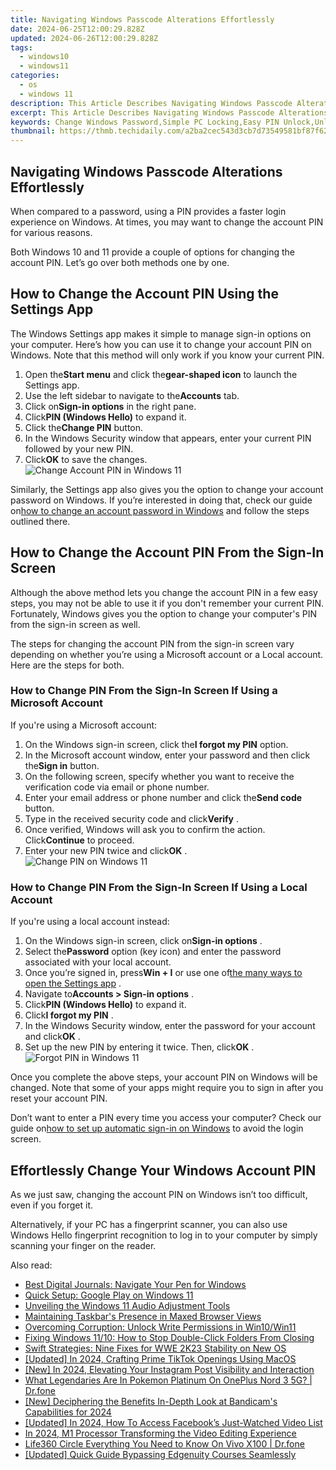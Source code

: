 ```yaml
---
title: Navigating Windows Passcode Alterations Effortlessly
date: 2024-06-25T12:00:29.828Z
updated: 2024-06-26T12:00:29.828Z
tags:
  - windows10
  - windows11
categories:
  - os
  - windows 11
description: This Article Describes Navigating Windows Passcode Alterations Effortlessly
excerpt: This Article Describes Navigating Windows Passcode Alterations Effortlessly
keywords: Change Windows Password,Simple PC Locking,Easy PIN Unlock,Unlock Windows Securely,Passcode Alteration Guide,Effortless Security Fix,Quick PC Access Control
thumbnail: https://thmb.techidaily.com/a2ba2cec543d3cb7d73549581bf87f628b1caa22c3c615e97abca1f75e16831c.jpg
---
```


## Navigating Windows Passcode Alterations Effortlessly

 When compared to a password, using a PIN provides a faster login experience on Windows. At times, you may want to change the account PIN for various reasons.

 Both Windows 10 and 11 provide a couple of options for changing the account PIN. Let’s go over both methods one by one.

## How to Change the Account PIN Using the Settings App

 The Windows Settings app makes it simple to manage sign-in options on your computer. Here’s how you can use it to change your account PIN on Windows. Note that this method will only work if you know your current PIN.

1. Open the**Start menu** and click the**gear-shaped icon** to launch the Settings app.
2. Use the left sidebar to navigate to the**Accounts** tab.
3. Click on**Sign-in options** in the right pane.
4. Click**PIN (Windows Hello)** to expand it.
5. Click the**Change PIN** button.
6. In the Windows Security window that appears, enter your current PIN followed by your new PIN.
7. Click**OK** to save the changes.  
![Change Account PIN in Windows 11](https://static1.makeuseofimages.com/wordpress/wp-content/uploads/2023/02/change-account-pin-in-windows-11.jpg)

 Similarly, the Settings app also gives you the option to change your account password on Windows. If you’re interested in doing that, check our guide on[how to change an account password in Windows](https://www.makeuseof.com/change-account-password-windows-11/) and follow the steps outlined there.

## How to Change the Account PIN From the Sign-In Screen

 Although the above method lets you change the account PIN in a few easy steps, you may not be able to use it if you don't remember your current PIN. Fortunately, Windows gives you the option to change your computer's PIN from the sign-in screen as well.

 The steps for changing the account PIN from the sign-in screen vary depending on whether you’re using a Microsoft account or a Local account. Here are the steps for both.

### How to Change PIN From the Sign-In Screen If Using a Microsoft Account

If you're using a Microsoft account:

1. On the Windows sign-in screen, click the**I forgot my PIN** option.
2. In the Microsoft account window, enter your password and then click the**Sign in** button.
3. On the following screen, specify whether you want to receive the verification code via email or phone number.
4. Enter your email address or phone number and click the**Send code** button.
5. Type in the received security code and click**Verify** .
6. Once verified, Windows will ask you to confirm the action. Click**Continue** to proceed.
7. Enter your new PIN twice and click**OK** .  
![Change PIN on Windows 11](https://static1.makeuseofimages.com/wordpress/wp-content/uploads/2023/02/change-pin-on-windows-11.jpeg)

### How to Change PIN From the Sign-In Screen If Using a Local Account

If you're using a local account instead:

1. On the Windows sign-in screen, click on**Sign-in options** .
2. Select the**Password** option (key icon) and enter the password associated with your local account.
3. Once you’re signed in, press**Win + I** or use one of[the many ways to open the Settings app](https://www.makeuseof.com/windows-ways-to-open-system-settings/) .
4. Navigate to**Accounts > Sign-in options** .
5. Click**PIN (Windows Hello)** to expand it.
6. Click**I forgot my PIN** .
7. In the Windows Security window, enter the password for your account and click**OK** .
8. Set up the new PIN by entering it twice. Then, click**OK** .  
![Forgot PIN in Windows 11](https://static1.makeuseofimages.com/wordpress/wp-content/uploads/2023/02/forgot-pin-in-windows-11.jpg)

 Once you complete the above steps, your account PIN on Windows will be changed. Note that some of your apps might require you to sign in after you reset your account PIN.

 Don’t want to enter a PIN every time you access your computer? Check our guide on[how to set up automatic sign-in on Windows](https://www.makeuseof.com/automatically-sign-user-in-windows-10/) to avoid the login screen.

## Effortlessly Change Your Windows Account PIN

 As we just saw, changing the account PIN on Windows isn’t too difficult, even if you forget it.

 Alternatively, if your PC has a fingerprint scanner, you can also use Windows Hello fingerprint recognition to log in to your computer by simply scanning your finger on the reader.


<ins class="adsbygoogle"
     style="display:block"
     data-ad-format="autorelaxed"
     data-ad-client="ca-pub-7571918770474297"
     data-ad-slot="1223367746"></ins>



<ins class="adsbygoogle"
     style="display:block"
     data-ad-client="ca-pub-7571918770474297"
     data-ad-slot="8358498916"
     data-ad-format="auto"
     data-full-width-responsive="true"></ins>

<span class="atpl-alsoreadstyle">Also read:</span>
<div><ul>
<li><a href="https://windows11.techidaily.com/best-digital-journals-navigate-your-pen-for-windows/"><u>Best Digital Journals: Navigate Your Pen for Windows</u></a></li>
<li><a href="https://windows11.techidaily.com/quick-setup-google-play-on-windows-11/"><u>Quick Setup: Google Play on Windows 11</u></a></li>
<li><a href="https://windows11.techidaily.com/unveiling-the-windows-11-audio-adjustment-tools/"><u>Unveiling the Windows 11 Audio Adjustment Tools</u></a></li>
<li><a href="https://windows11.techidaily.com/maintaining-taskbars-presence-in-maxed-browser-views/"><u>Maintaining Taskbar's Presence in Maxed Browser Views</u></a></li>
<li><a href="https://windows11.techidaily.com/overcoming-corruption-unlock-write-permissions-in-win10win11/"><u>Overcoming Corruption: Unlock Write Permissions in Win10/Win11</u></a></li>
<li><a href="https://windows11.techidaily.com/fixing-windows-1110-how-to-stop-double-click-folders-from-closing/"><u>Fixing Windows 11/10: How to Stop Double-Click Folders From Closing</u></a></li>
<li><a href="https://windows11.techidaily.com/swift-strategies-nine-fixes-for-wwe-2k23-stability-on-new-os/"><u>Swift Strategies: Nine Fixes for WWE 2K23 Stability on New OS</u></a></li>
<li><a href="https://tiktok-videos.techidaily.com/updated-in-2024-crafting-prime-tiktok-openings-using-macos/"><u>[Updated] In 2024, Crafting Prime TikTok Openings Using MacOS</u></a></li>
<li><a href="https://instagram-clips.techidaily.com/new-in-2024-elevating-your-instagram-post-visibility-and-interaction/"><u>[New] In 2024, Elevating Your Instagram Post Visibility and Interaction</u></a></li>
<li><a href="https://android-pokemon-go.techidaily.com/what-legendaries-are-in-pokemon-platinum-on-oneplus-nord-3-5g-drfone-by-drfone-virtual-android/"><u>What Legendaries Are In Pokemon Platinum On OnePlus Nord 3 5G? | Dr.fone</u></a></li>
<li><a href="https://video-capture.techidaily.com/new-deciphering-the-benefits-in-depth-look-at-bandicams-capabilities-for-2024/"><u>[New] Deciphering the Benefits  In-Depth Look at Bandicam's Capabilities for 2024</u></a></li>
<li><a href="https://facebook-video-content.techidaily.com/updated-in-2024-how-to-access-facebooks-just-watched-video-list/"><u>[Updated] In 2024, How To Access Facebook’s Just-Watched Video List</u></a></li>
<li><a href="https://extra-approaches.techidaily.com/in-2024-m1-processor-transforming-the-video-editing-experience/"><u>In 2024, M1 Processor  Transforming the Video Editing Experience</u></a></li>
<li><a href="https://fake-location.techidaily.com/life360-circle-everything-you-need-to-know-on-vivo-x100-drfone-by-drfone-virtual-android/"><u>Life360 Circle Everything You Need to Know On Vivo X100 | Dr.fone</u></a></li>
<li><a href="https://extra-guidance.techidaily.com/updated-quick-guide-bypassing-edgenuity-courses-seamlessly/"><u>[Updated] Quick Guide  Bypassing Edgenuity Courses Seamlessly</u></a></li>
</ul></div>

